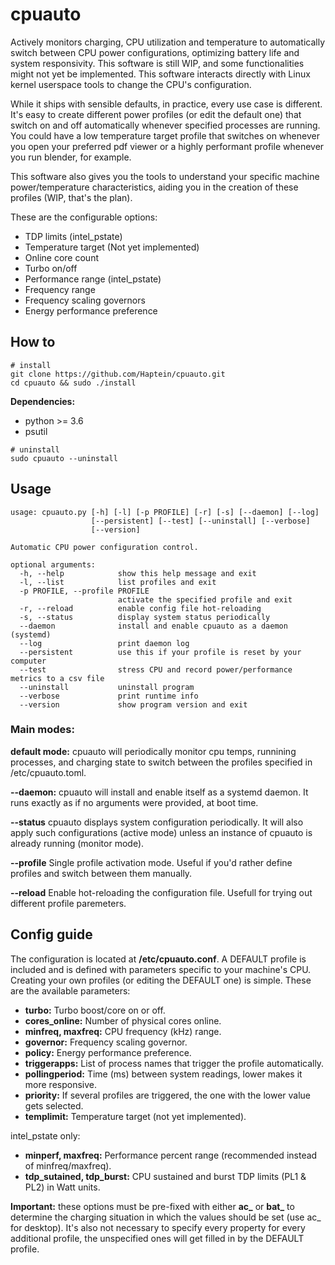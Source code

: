 # cpuauto

Actively monitors charging, CPU utilization and temperature to automatically switch between CPU power configurations, optimizing battery life and system responsivity. This software is still WIP, and some functionalities might not yet be implemented. This software interacts directly with Linux kernel userspace tools to change the CPU's configuration.

While it ships with sensible defaults, in practice, every use case is different. It's easy to create different power profiles (or edit the default one) that switch on and off automatically whenever specified processes are running. You could have a low temperature target profile that switches on whenever you open your preferred pdf viewer or a highly performant profile whenever you run blender, for example.

This software also gives you the tools to understand your specific machine power/temperature characteristics, aiding you in the creation of these profiles (WIP, that's the plan).

These are the configurable options:
- TDP limits (intel_pstate)
- Temperature target (Not yet implemented)
- Online core count
- Turbo on/off
- Performance range (intel_pstate)
- Frequency range
- Frequency scaling governors
- Energy performance preference

## How to
```
# install
git clone https://github.com/Haptein/cpuauto.git
cd cpuauto && sudo ./install
```
**Dependencies:**
- python >= 3.6
- psutil
  

```
# uninstall
sudo cpuauto --uninstall
```

## Usage

```
usage: cpuauto.py [-h] [-l] [-p PROFILE] [-r] [-s] [--daemon] [--log]
                  [--persistent] [--test] [--uninstall] [--verbose]
                  [--version]

Automatic CPU power configuration control.

optional arguments:
  -h, --help            show this help message and exit
  -l, --list            list profiles and exit
  -p PROFILE, --profile PROFILE
                        activate the specified profile and exit
  -r, --reload          enable config file hot-reloading
  -s, --status          display system status periodically
  --daemon              install and enable cpuauto as a daemon (systemd)
  --log                 print daemon log
  --persistent          use this if your profile is reset by your computer
  --test                stress CPU and record power/performance metrics to a csv file
  --uninstall           uninstall program
  --verbose             print runtime info
  --version             show program version and exit
```

### Main modes:
**default mode:**
cpuauto will periodically monitor cpu temps, runnining processes, and charging state to switch between the  profiles specified in /etc/cpuauto.toml.

**--daemon:**
cpuauto will install and enable itself as a systemd daemon. It runs exactly as if no arguments were provided, at boot time.

**--status**
cpuauto displays system configuration periodically. It will also apply such configurations (active mode) unless an instance of cpuauto is already running (monitor mode).

**--profile**
Single profile activation mode. Useful if you'd rather define profiles and switch between them manually.

**--reload**
Enable hot-reloading the configuration file. Usefull for trying out different profile paremeters.


## Config guide
The configuration is located at **/etc/cpuauto.conf**. A DEFAULT profile is included and is defined with parameters specific to your machine's CPU. Creating your own profiles (or editing the DEFAULT one) is simple. These are the available parameters:

- **turbo:** Turbo boost/core on or off.
- **cores_online:** Number of physical cores online.
- **minfreq, maxfreq:** CPU frequency (kHz) range.
- **governor:** Frequency scaling governor.
- **policy:** Energy performance preference.
- **triggerapps:** List of process names that trigger the profile automatically.
- **pollingperiod:** Time (ms) between system readings, lower makes it more responsive.
- **priority:** If several profiles are triggered, the one with the lower value gets selected.
- **templimit:** Temperature target (not yet implemented).

intel_pstate only:
- **minperf, maxfreq:** Performance percent range (recommended instead of minfreq/maxfreq).
- **tdp_sutained, tdp_burst:** CPU sustained and burst TDP limits (PL1 & PL2) in Watt units.

  
**Important:** these options must be pre-fixed with either **ac_** or **bat_** to determine the charging situation in which the values should be set (use ac_ for desktop). It's also not necessary to specify every property for every additional profile, the unspecified ones will get filled in by the DEFAULT profile.
